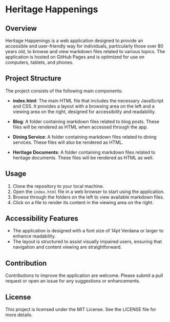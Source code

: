 # Heritage Happenings

## Overview
Heritage Happenings is a web application designed to provide an accessible and user-friendly way for individuals, particularly those over 80 years old, to browse and view markdown files related to various topics. The application is hosted on GitHub Pages and is optimized for use on computers, tablets, and phones.

## Project Structure
The project consists of the following main components:

- **index.html**: The main HTML file that includes the necessary JavaScript and CSS. It provides a layout with a browsing area on the left and a viewing area on the right, designed for accessibility and readability.

- **Blog**: A folder containing markdown files related to blog posts. These files will be rendered as HTML when accessed through the app.

- **Dining Service**: A folder containing markdown files related to dining services. These files will also be rendered as HTML.

- **Heritage Documents**: A folder containing markdown files related to heritage documents. These files will be rendered as HTML as well.

## Usage
1. Clone the repository to your local machine.
2. Open the `index.html` file in a web browser to start using the application.
3. Browse through the folders on the left to view available markdown files.
4. Click on a file to render its content in the viewing area on the right.

## Accessibility Features
- The application is designed with a font size of 14pt Verdana or larger to enhance readability.
- The layout is structured to assist visually impaired users, ensuring that navigation and content viewing are straightforward.

## Contribution
Contributions to improve the application are welcome. Please submit a pull request or open an issue for any suggestions or enhancements.

## License
This project is licensed under the MIT License. See the LICENSE file for more details.